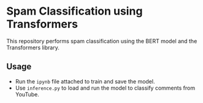 # Spam Classification using Transformers  

This repository performs spam classification using the BERT model and the Transformers library.  

## Usage  

- Run the `ipynb` file attached to train and save the model.  
- Use `inference.py` to load and run the model to classify comments from YouTube.  
